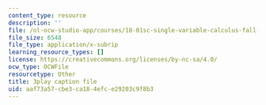 ```yaml
---
content_type: resource
description: ''
file: /ol-ocw-studio-app/courses/18-01sc-single-variable-calculus-fall-2010/aaf73a57cbe3ca184efce29203c9f8b3_D7nf7pKddwM.srt
file_size: 6548
file_type: application/x-subrip
learning_resource_types: []
license: https://creativecommons.org/licenses/by-nc-sa/4.0/
ocw_type: OCWFile
resourcetype: Other
title: 3play caption file
uid: aaf73a57-cbe3-ca18-4efc-e29203c9f8b3
---
```

